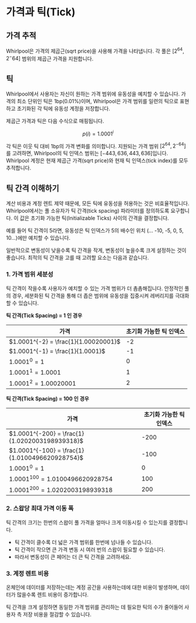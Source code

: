 # 가격과 틱(Tick)

## 가격 추적

Whirlpool은 가격의 제곱근(sqrt price)을 사용해 가격을 나타냅니다. 각 풀은 $[2^64, 2^-64]$ 범위의 제곱근 가격을 지원합니다.

## 틱

Whirlpool에서 사용자는 자신이 원하는 가격 범위에 유동성을 예치할 수 있습니다.
가격의 최소 단위인 틱은 1bp(0.01%)이며, Whirlpool은 가격 범위를 일련의 틱으로 표현하고 초기화된 각 틱에 유동성 계정을 저장합니다.

제곱근 가격과 틱은 다음 수식으로 매핑됩니다.

$$p(i) = 1.0001^i$$

각 틱은 이웃 틱 대비 1bp의 가격 변화를 의미합니다. 지원되는 가격 범위 $[2^{64}, 2^{-64}]$ 를 고려하면, Whirlpool의 틱 인덱스 범위는 $[-443,636, 443,636]$입니다.
Whirlpool 계정은 현재 제곱근 가격(sqrt price)와 현재 틱 인덱스(tick index)를 모두 추적합니다.

## 틱 간격 이해하기

계산 비용과 계정 렌트 제약 때문에, 모든 틱에 유동성을 허용하는 것은 비효율적입니다.
Whirlpool에서는 풀 소유자가 틱 간격(tick spacing) 파라미터를 정의하도록 요구합니다.
이 값은 초기화 가능한 틱(Initializable Ticks) 사이의 간격을 결정합니다.

예를 들어 틱 간격이 5라면, 유동성은 틱 인덱스가 5의 배수인 위치 (... -10, -5, 0, 5, 10...)에만 예치할 수 있습니다.

일반적으로 변동성이 낮을수록 틱 간격을 작게, 변동성이 높을수록 크게 설정하는 것이 좋습니다. 최적의 틱 간격을 고를 때 고려할 요소는 다음과 같습니다.

### 1. 가격 범위 세분성

틱 간격이 작을수록 사용자가 예치할 수 있는 가격 범위가 더 촘촘해집니다.
안정적인 풀의 경우, 세분화된 틱 간격을 통해 더 좁은 범위에 유동성을 집중시켜 레버리지를 극대화할 수 있습니다.

**틱 간격(Tick Spacing) = 1 인 경우**

| 가격                                   | 초기화 가능한 틱 인덱스 |
|----------------------------------------|-------------------------|
| $1.0001^{-2} = \frac{1}{1.00020001}$   | -2                      |
| $1.0001^{-1} = \frac{1}{1.0001}$       | -1                      |
| $1.0001^{0} = 1$                       | 0                       |
| $1.0001^{1} = 1.0001$                  | 1                       |
| $1.0001^{2} = 1.00020001$              | 2                       |

**틱 간격(Tick Spacing) = 100 인 경우**

| 가격                                                       | 초기화 가능한 틱 인덱스 |
|------------------------------------------------------------|-------------------------|
| $1.0001^{-200} = \frac{1}{1.0202003198939318}$             | -200                    |
| $1.0001^{-100} = \frac{1}{1.0100496620928754}$             | -100                    |
| $1.0001^{0} = 1$                                           | 0                       |
| $1.0001^{100} = 1.0100496620928754$                        | 100                     |
| $1.0001^{200} = 1.0202003198939318$                        | 200                     |

### 2. 스왑당 최대 가격 이동 폭

틱 간격의 크기는 한번의 스왑이 풀 가격을 얼마나 크게 이동시킬 수 있는지를 결정합니다.
- 틱 간격이 클수록 더 넓은 가격 범위를 한번에 넘나들 수 있습니다.
- 틱 간격이 작으면 큰 가격 변동 시 여러 번의 스왑이 필요할 수 있습니다.
- 따라서 변동성이 큰 페어는 더 큰 틱 간격을 고려하세요.

### 3. 계정 렌트 비용

온체인에 데이터를 저장하는데는 계정 공간을 사용하는데에 대한 비용이 발생하며, 데이터가 많을수록 렌트 비용이 증가합니다.

틱 간격을 크게 설정하면 동일한 가격 범위를 관리하는 데 필요한 틱의 수가 줄어들어 사용자 측 저장 비용을 절감할 수 있습니다.